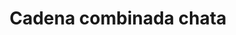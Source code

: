 ---
title: Cadena combinada chata
date: 
draft: false

# descripcion
description : Cadena combinada chata

materials: Plata 925

color: Plateado

dimensions: 40cm, 45cm y 50cm

code: 04-12-0110

type: "Colgantes"

categories: []

price: $3.640,00

price_eftvo: $3.090,00

# Images
# first image will be shown in the product page
images:
  # - image: "images/path_to_image"
  # La ubicacion de las imagenes es imagenes/Colgantes/Colgantes.Cadenas/04-12-0110-cadena-combinada-chata
  - image: "./images/colgantes/cadenas/04-12-0110-cadena-combinada-chata_a.JPG"
  - image: "./images/colgantes/cadenas/04-12-0110-cadena-combinada-chata_b.JPG"
---
